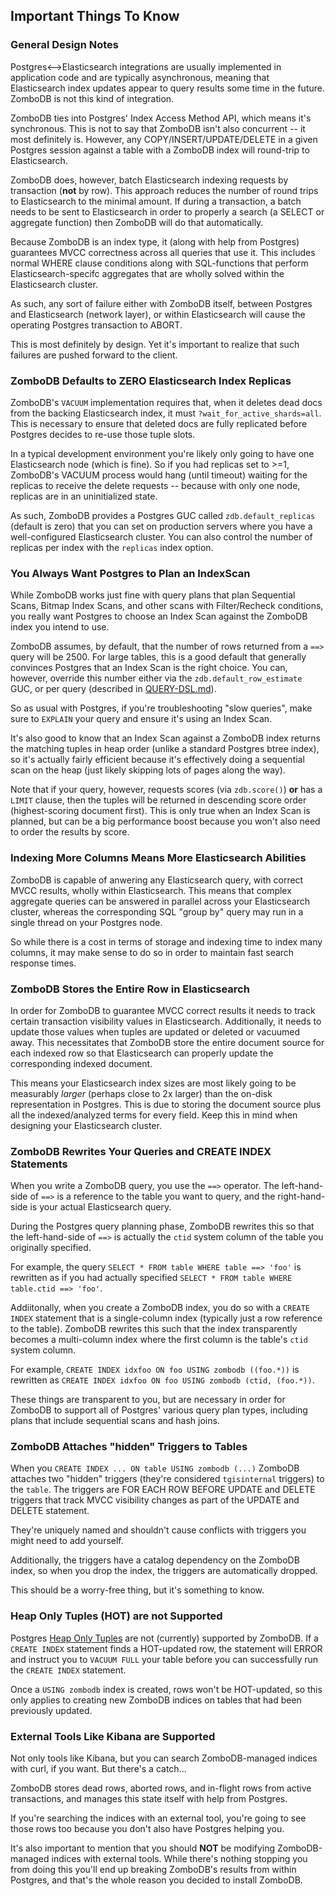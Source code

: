 ## Important Things To Know

### General Design Notes

Postgres<-->Elasticsearch integrations are usually implemented in application code and are typically asynchronous, meaning that Elasticsearch index updates appear to query results some time in the future.  ZomboDB is not this kind of integration.

ZomboDB ties into Postgres' Index Access Method API, which means it's synchronous.  This is not to say that ZomboDB isn't also concurrent -- it most definitely is.  However, any COPY/INSERT/UPDATE/DELETE in a given Postgres session against a table with a ZomboDB index will round-trip to Elasticsearch.

ZomboDB does, however, batch Elasticsearch indexing requests by transaction (**not** by row).  This approach reduces the number of round trips to Elasticsearch to the minimal amount.  If during a transaction, a batch needs to be sent to Elasticsearch in order to properly a search (a SELECT or aggregate function) then ZomboDB will do that automatically.

Because ZomboDB is an index type, it (along with help from Postgres) guarantees MVCC correctness across all queries that use it.  This includes normal WHERE clause conditions along with SQL-functions that perform Elasticsearch-specifc aggregates that are wholly solved within the Elasticsearch cluster.

As such, any sort of failure either with ZomboDB itself, between Postgres and Elasticsearch (network layer), or within Elasticsearch will cause the operating Postgres transaction to ABORT.  

This is most definitely by design.  Yet it's important to realize that such failures are pushed forward to the client.

### ZomboDB Defaults to **ZERO** Elasticsearch Index Replicas

ZomboDB's `VACUUM` implementation requires that, when it deletes dead docs from the backing Elasticsearch index, it must `?wait_for_active_shards=all`.  This is necessary to ensure that deleted docs are fully replicated before Postgres decides to re-use those tuple slots.

In a typical development environment you're likely only going to have one Elasticsearch node (which is fine).  So if you had replicas set to >=1, ZomboDB's VACUUM process would hang (until timeout) waiting for the replicas to receive the delete requests -- because with only one node, replicas are in an uninitialized state.

As such, ZomboDB provides a Postgres GUC called `zdb.default_replicas` (default is zero) that you can set on production servers where you have a well-configured Elasticsearch cluster.  You can also control the number of replicas per index with the `replicas` index option.

### You Always Want Postgres to Plan an IndexScan

While ZomboDB works just fine with query plans that plan Sequential Scans, Bitmap Index Scans, and other scans with Filter/Recheck conditions, you really want Postgres to choose an Index Scan against the ZomboDB index you intend to use.

ZomboDB assumes, by default, that the number of rows returned from a `==>` query will be 2500.  For large tables, this is a good default that generally convinces Postgres that an Index Scan is the right choice.  You can, however, override this number either via the `zdb.default_row_estimate` GUC, or per query (described in [QUERY-DSL.md](QUERY-DSL.md)).

So as usual with Postgres, if you're troubleshooting "slow queries", make sure to `EXPLAIN` your query and ensure it's using an Index Scan.

It's also good to know that an Index Scan against a ZomboDB index returns the matching tuples in heap order (unlike a standard Postgres btree index), so it's actually fairly efficient because it's effectively doing a sequential scan on the heap (just likely skipping lots of pages along the way).

Note that if your query, however, requests scores (via `zdb.score()`) **or** has a `LIMIT` clause, then the tuples will be returned in descending score order (highest-scoring document first).  This is only true when an Index Scan is planned, but can be a big performance boost because you won't also need to order the results by score.

### Indexing More Columns Means More Elasticsearch Abilities

ZomboDB is capable of anwering any Elasticsearch query, with correct MVCC results, wholly within Elasticsearch.  This means that complex aggregate queries can be answered in parallel across your Elasticsearch cluster, whereas the corresponding SQL "group by" query may run in a single thread on your Postgres node.

So while there is a cost in terms of storage and indexing time to index many columns, it may make sense to do so in order to maintain fast search response times.

### ZomboDB Stores the Entire Row in Elasticsearch

In order for ZomboDB to guarantee MVCC correct results it needs to track certain transaction visibility values in Elasticsearch.  Additionally, it needs to update those values when tuples are updated or deleted or vacuumed away.  This necessitates that ZomboDB store the entire document source for each indexed row so that Elasticsearch can properly update the corresponding indexed document.

This means your Elasticsearch index sizes are most likely going to be measurably *larger* (perhaps close to 2x larger) than the on-disk representation in Postgres.  This is due to storing the document source plus all the indexed/analyzed terms for every field.  Keep this in mind when designing your Elasticsearch cluster.

### ZomboDB Rewrites Your Queries and CREATE INDEX Statements

When you write a ZomboDB query, you use the `==>` operator.  The left-hand-side of `==>` is a reference to the table you want to query, and the right-hand-side is your actual Elasticsearch query.  

During the Postgres query planning phase, ZomboDB rewrites this so that the left-hand-side of `==>` is actually the `ctid` system column of the table you originally specified.

For example, the query `SELECT * FROM table WHERE table ==> 'foo'` is rewritten as if you had actually specified `SELECT * FROM table WHERE table.ctid ==> 'foo'`.

Addiitonally, when you create a ZomboDB index, you do so with a `CREATE INDEX` statement that is a single-column index (typically just a row reference to the table).  ZomboDB rewrites this such that the index transparently becomes a multi-column index where the first column is the table's `ctid` system column.

For example, `CREATE INDEX idxfoo ON foo USING zombodb ((foo.*))` is rewritten as `CREATE INDEX idxfoo ON foo USING zombodb (ctid, (foo.*))`.

These things are transparent to you, but are necessary in order for ZomboDB to support all of Postgres' various query plan types, including plans that include sequential scans and hash joins.

### ZomboDB Attaches "hidden" Triggers to Tables

When you `CREATE INDEX ... ON table USING zombodb (...)` ZomboDB attaches two "hidden" triggers (they're considered `tgisinternal` triggers) to the `table`.  The triggers are FOR EACH ROW BEFORE UPDATE and DELETE triggers that track MVCC visibility changes as part of the UPDATE and DELETE statement.

They're uniquely named and shouldn't cause conflicts with triggers you might need to add yourself.

Additionally, the triggers have a catalog dependency on the ZomboDB index, so when you drop the index, the triggers are automatically dropped.

This should be a worry-free thing, but it's something to know.

### Heap Only Tuples (HOT) are not Supported

Postgres [Heap Only Tuples](https://github.com/postgres/postgres/blob/master/src/backend/access/heap/README.HOT) are not (currently) supported by ZomboDB.  If a `CREATE INDEX` statement finds a HOT-updated row, the statement will ERROR and instruct you to `VACUUM FULL` your table before you can successfully run the `CREATE INDEX` statement.

Once a `USING zombodb` index is created, rows won't be HOT-updated, so this only applies to creating new ZomboDB indices on tables that had been previously updated.

### External Tools Like Kibana are Supported

Not only tools like Kibana, but you can search ZomboDB-managed indices with curl, if you want.  But there's a catch...

ZomboDB stores dead rows, aborted rows, and in-flight rows from active transactions, and manages this state itself with help from Postgres.

If you're searching the indices with an external tool, you're going to see those rows too because you don't also have Postgres helping you.

It's also important to mention that you should **NOT** be modifying ZomboDB-managed indices with external tools.  While there's nothing stopping you from doing this you'll end up breaking ZomboDB's results from within Postgres, and that's the whole reason you decided to install ZomboDB.